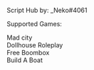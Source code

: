 Script Hub by: _Neko#4061


Supported Games:

Mad city      
Dollhouse Roleplay   
Free Boombox    
Build A Boat   
